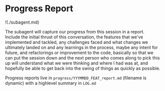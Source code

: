 # Progress Report

!(./subagent.md)

The subagent will capture our progress from this session in a report. Include the initial thrust of this conversation, the features that we've implemented and tackled, any challenges faced and what changes we ultimately landed on and any learnings in the process, maybe any intent for future, and refactorings or improvement to the code, basically so that we can put the session down and the next person who comes along to pick this up will understand what we were thinking and where I had was at, and hopefully be able to get back into the swing of things as quickly as possible.

Progress reports live in `progress/YYYMMDD_FEAT_report.md` (filename is dynamic) with a highlevel summary in `LOG.md`
